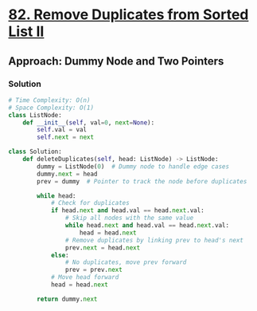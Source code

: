 # [82. Remove Duplicates from Sorted List II](https://leetcode.com/problems/remove-duplicates-from-sorted-list-ii/)

## Approach: Dummy Node and Two Pointers

### Solution
```python
# Time Complexity: O(n)
# Space Complexity: O(1)
class ListNode:
    def __init__(self, val=0, next=None):
        self.val = val
        self.next = next

class Solution:
    def deleteDuplicates(self, head: ListNode) -> ListNode:
        dummy = ListNode(0)  # Dummy node to handle edge cases
        dummy.next = head
        prev = dummy  # Pointer to track the node before duplicates

        while head:
            # Check for duplicates
            if head.next and head.val == head.next.val:
                # Skip all nodes with the same value
                while head.next and head.val == head.next.val:
                    head = head.next
                # Remove duplicates by linking prev to head's next
                prev.next = head.next
            else:
                # No duplicates, move prev forward
                prev = prev.next
            # Move head forward
            head = head.next

        return dummy.next
```

